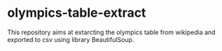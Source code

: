 # olympics-table-extract
This repository aims at extarcting the olympics table from wikipedia and exported to csv using library BeautifulSoup.
